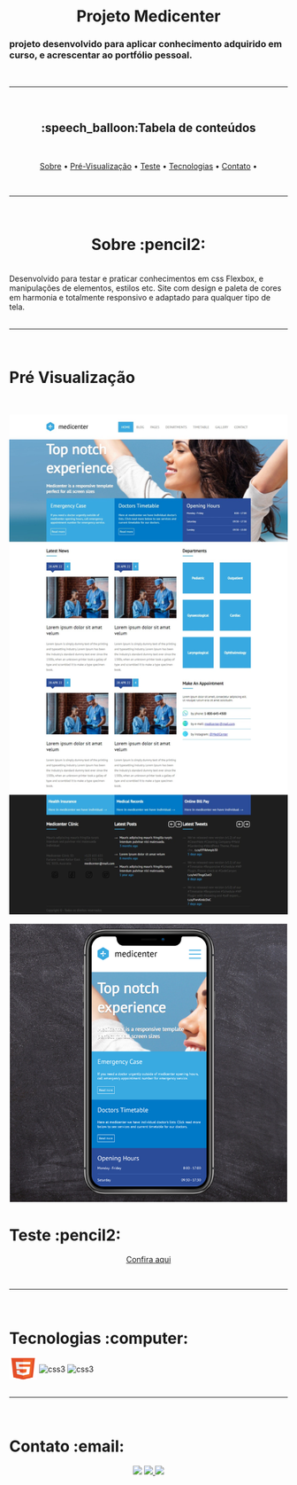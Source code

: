 <h1 align="center">Projeto Medicenter</h1>

<h3>projeto desenvolvido para aplicar conhecimento adquirido em curso, e acrescentar ao portfólio pessoal.</h3>
<br/><hr><br/>

<h2 align="center">:speech_balloon:Tabela de conteúdos</h2>
<br/>
<p align="center">
    <a href="#sobre">Sobre</a> •
    <a href="#preview">Pré-Visualização</a> •
    <a href="#teste">Teste</a> •
    <a href="#tecnologias">Tecnologias</a> •
    <a href="#contato">Contato</a> •
</p>
<br/><hr><br/>
<div id="sobre">
    <h1 align="center">Sobre :pencil2:</h1>
    <br/>
    Desenvolvido para testar e praticar conhecimentos em css Flexbox, e manipulações de elementos, estilos etc. Site com design e paleta de cores em harmonia e totalmente responsivo e adaptado para qualquer tipo de tela.
</div>
<br/><hr><br/>
<div id="preview">
    <h1>Pré Visualização</h1>
    <br/>
    <p align="center">
    <img src="assets/images/desktop-preview.jpeg" alt="previewdesktop"/>
    </p>
    <p align="center">
    <img src="assets/images/mobile-view.png" alt="mobileview"/>
    </p>
</div>
<div id="teste">
    <h1>Teste :pencil2:</h1>
    <p align="center"><a href="https://fernandobardelli.github.io/pizzaria/" target="_blank">Confira aqui</a></p>
</div>
<br/><hr><br/>
<div id="tecnologias">
    <h1>Tecnologias :computer:</h1>
    <img align="center" alt="html5" height="40" width="50" src="https://raw.githubusercontent.com/devicons/devicon/master/icons/html5/html5-original.svg">
    <img align="center" alt="css3" height="40" width="50" src="https://cdn.jsdelivr.net/gh/devicons/devicon/icons/css3/css3-original.svg">
    <img align="center" alt="css3" height="40" width="50" src="https://cdn.jsdelivr.net/gh/devicons/devicon/icons/javascript/javascript-original.svg">
</div>
<br/><hr><br/>
<div id="contato">
    <h1>Contato :email:</h1>
    <p align="center">
    <a href="https://www.linkedin.com/in/fernando-bardelli-a76926238/" target="_blank"><img src="https://img.shields.io/badge/-LinkedIn-%230077B5?style=for-the-badge&logo=linkedin&logoColor=white" target="_blank"></a>
    <a href="mailto:fernandofelipebardelli@gmail.com" target="_blank"><img src="https://img.shields.io/badge/Gmail-D14836?style=for-the-badge&logo=gmail&logoColor=white">
    <a href="https://wa.me/5541997075446" target="_blank"><img src="https://img.shields.io/badge/WhatsApp-25D366?style=for-the-badge&logo=whatsapp&logoColor=white" target="_blank"></a>
    </p>
</div>




